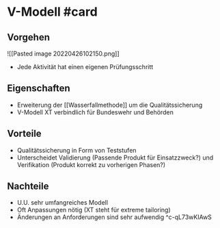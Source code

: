 # V-Modell #card
## Vorgehen
![[Pasted image 20220426102150.png]]
- Jede Aktivität hat einen eigenen Prüfungsschritt
## Eigenschaften
- Erweiterung der [[Wasserfallmethode]] um die Qualitätssicherung
- V-Modell XT verbindlich für Bundeswehr und Behörden
## Vorteile
- Qualitätssicherung in Form von Teststufen
- Unterscheidet Validierung (Passende Produkt für Einsatzzweck?) und Verifikation (Produkt korrekt zu vorherigen Phasen?)
## Nachteile
- U.U. sehr umfangreiches Modell
- Oft Anpassungen nötig (XT steht für extreme tailoring)
- Änderungen an Anforderungen sind sehr aufwendig
^c-qL73wKIAwS
